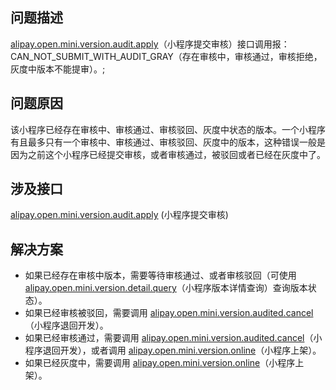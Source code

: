 
## 问题描述
[alipay.open.mini.version.audit.apply](https://opendocs.alipay.com/isv/03kqzm)（小程序提交审核）接口调用报：CAN_NOT_SUBMIT_WITH_AUDIT_GRAY（存在审核中，审核通过，审核拒绝，灰度中版本不能提审）。;

## 问题原因
该小程序已经存在审核中、审核通过、审核驳回、灰度中状态的版本。一个小程序有且最多只有一个审核中、审核通过、审核驳回、灰度中的版本，这种错误一般是因为之前这个小程序已经提交审核，或者审核通过，被驳回或者已经在灰度中了。

## 涉及接口
[alipay.open.mini.version.audit.apply](https://opendocs.alipay.com/mini/03l9bq) (小程序提交审核)

## 解决方案

- 如果已经存在审核中版本，需要等待审核通过、或者审核驳回（可使用 [alipay.open.mini.version.detail.query](https://opendocs.alipay.com/isv/03kqzm)（小程序版本详情查询）查询版本状态）。
- 如果已经审核被驳回，需要调用 [alipay.open.mini.version.audited.cancel](https://opendocs.alipay.com/mini/03l9bs)（小程序退回开发）。
- 如果已经审核通过，需要调用 [alipay.open.mini.version.audited.cancel](https://opendocs.alipay.com/mini/03l9bs)（小程序退回开发），或者调用 [alipay.open.mini.version.online](https://opendocs.alipay.com/mini/03l21p)（小程序上架）。
- 如果已经灰度中，需要调用 [alipay.open.mini.version.online](https://opendocs.alipay.com/mini/03l21p)（小程序上架）。
